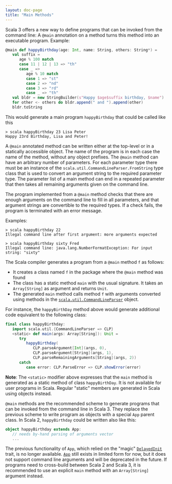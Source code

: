 ```yaml
---
layout: doc-page
title: "Main Methods"
---
```


Scala 3 offers a new way to define programs that can be invoked from the command line:
A `@main` annotation on a method turns this method into an executable program.
Example:

```scala
@main def happyBirthday(age: Int, name: String, others: String*) =
   val suffix =
      age % 100 match
      case 11 | 12 | 13 => "th"
      case _ =>
         age % 10 match
         case 1 => "st"
         case 2 => "nd"
         case 3 => "rd"
         case _ => "th"
   val bldr = new StringBuilder(s"Happy $age$suffix birthday, $name")
   for other <- others do bldr.append(" and ").append(other)
   bldr.toString
```

This would generate a main program `happyBirthday` that could be called like this

```
> scala happyBirthday 23 Lisa Peter
Happy 23rd Birthday, Lisa and Peter!
```

A `@main` annotated method can be written either at the top-level or in a statically accessible object. The name of the program is in each case the name of the method, without any object prefixes. The `@main` method can have an arbitrary number of parameters.
For each parameter type there must be an instance of the `scala.util.CommandLineParser.FromString` type class
that is used to convert an argument string to the required parameter type.
The parameter list of a main method can end in a repeated parameter that then
takes all remaining arguments given on the command line.

The program implemented from a `@main` method checks that there are enough arguments on
the command line to fill in all parameters, and that argument strings are convertible to
the required types. If a check fails, the program is terminated with an error message.

Examples:

```
> scala happyBirthday 22
Illegal command line after first argument: more arguments expected

> scala happyBirthday sixty Fred
Illegal command line: java.lang.NumberFormatException: For input string: "sixty"
```

The Scala compiler generates a program from a `@main` method `f` as follows:

 - It creates a class named `f` in the package where the `@main` method was found
 - The class has a static method `main` with the usual signature. It takes an `Array[String]`
   as argument and returns `Unit`.
 - The generated `main` method calls method `f` with arguments converted using
   methods in the [`scala.util.CommandLineParser`](https://dotty.epfl.ch/api/scala/util/CommandLineParser$.html) object.

For instance, the `happyBirthDay` method above would generate additional code equivalent to the following class:

```scala
final class happyBirthday:
   import scala.util.{CommandLineParser => CLP}
   <static> def main(args: Array[String]): Unit =
      try
         happyBirthday(
            CLP.parseArgument[Int](args, 0),
            CLP.parseArgument[String](args, 1),
            CLP.parseRemainingArguments[String](args, 2))
      catch
         case error: CLP.ParseError => CLP.showError(error)
```

**Note**: The `<static>` modifier above expresses that the `main` method is generated
as a static method of class `happyBirthDay`. It is not available for user programs in Scala. Regular "static" members are generated in Scala using objects instead.

`@main` methods are the recommended scheme to generate programs that can be invoked from the command line in Scala 3. They replace the previous scheme to write program as objects with a special `App` parent class. In Scala 2, `happyBirthday` could be written also like this:

```scala
object happyBirthday extends App:
   // needs by-hand parsing of arguments vector
   ...
```

The previous functionality of `App`, which relied on the "magic" [`DelayedInit`](../dropped-features/delayed-init.md) trait, is no longer available. [`App`](https://dotty.epfl.ch/api/scala/App.html) still exists in limited form for now, but it does not support command line arguments and will be deprecated in the future. If programs need to cross-build
between Scala 2 and Scala 3, it is recommended to use an explicit `main` method with an `Array[String]` argument instead.

